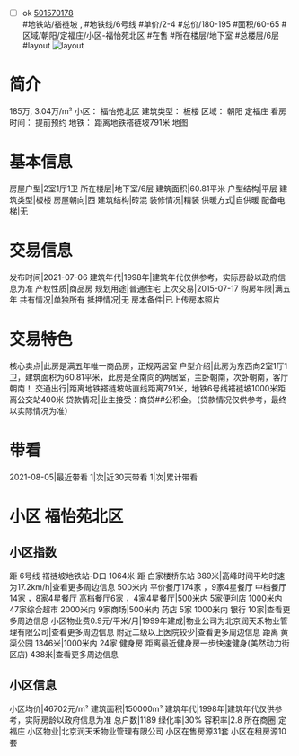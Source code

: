 - [ ] ok [501570178](https://bj.5i5j.com/ershoufang/501570178.html)  
 #地铁站/褡裢坡 ,  #地铁线/6号线
#单价/2-4 #总价/180-195 #面积/60-65   #区域/朝阳/定福庄/小区-福怡苑北区 #在售 #所在楼层/地下室 #总楼层/6层 #layout 
![layout](http://image2a.5i5j.com/bdir/layout/e692ededd2784538b40f7856def969d8.png_P5.jpg) 
# 简介 
 185万,  3.04万/m² 
小区： 福怡苑北区
建筑类型： 板楼
区域： 朝阳 定福庄
看房时间： 提前预约
地铁： 距离地铁褡裢坡791米 地图
# 基本信息 
 房屋户型|2室1厅1卫
所在楼层|地下室/6层
建筑面积|60.81平米
户型结构|平层
建筑类型|板楼
房屋朝向|西
建筑结构|砖混
装修情况|精装
供暖方式|自供暖
配备电梯|无
# 交易信息 
 发布时间|2021-07-06
建筑年代|1998年|建筑年代仅供参考，实际房龄以政府信息为准
产权性质|商品房
规划用途|普通住宅
上次交易|2015-07-17
购房年限|满五年
共有情况|单独所有
抵押情况|无
房本备件|已上传房本照片
# 交易特色 
 核心卖点|此房是满五年唯一商品房，正规两居室
户型介绍|此房为东西向2室1厅1卫，建筑面积为60.81平米，此房是全南向的两居室，主卧朝南，次卧朝南，客厅朝南！
交通出行|距离地铁褡裢坡站直线距离791米，地铁6号线褡裢坡1000米距离公交站400米
贷款情况|业主接受：商贷##公积金。（贷款情况仅供参考，最终以实际情况为准）
# 带看 
 2021-08-05|最近带看	 1|次|近30天带看	 1|次|累计带看
# 小区 福怡苑北区
## 小区指数 
 距 6号线 褡裢坡地铁站-D口 1064米|距 白家楼桥东站 389米|高峰时间平均时速为17.2km/h|查看更多周边信息
500米内 平价餐厅174家 ，9家4星餐厅
中档餐厅14家 ，8家4星餐厅
高档餐厅6家 ，4家4星餐厅|500米内 5家便利店
1000米内 47家综合超市
2000米内 9家商场|500米内 药店 5家
1000米内 银行 10家|查看更多周边信息
小区物业费0.9元/平米/月|1999年建成|物业公司为北京润天禾物业管理有限公司|查看更多周边信息
附近二级以上医院较少|查看更多周边信息
距离 黄渠公园 1346米|1000米内 24家 健身房
距离最近健身房一步快速健身(美然动力街区店) 438米|查看更多周边信息
## 小区信息 
 小区均价|46702元/m²
建筑面积|150000m²
建筑年代|1998年|建筑年代仅供参考，实际房龄以政府信息为准
总户数|1189
绿化率|30%
容积率|2.8
所在商圈|定福庄
小区物业|北京润天禾物业管理有限公司
小区在售房源31套
小区在租房源10套
